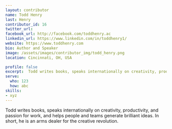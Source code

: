 ```yaml
---
layout: contributor
name: Todd Henry
last: Henry
contributor_id: 16
twitter_url: 
facebook_url: http://facebook.com/toddhenry.ac
linkedin_url: https://www.linkedin.com/in/toddhenry1/
website: https://www.toddhenry.com
bio: Author and Speaker
image: /assets/images/contributor_img/todd_henry.png
location: Cincinnati, OH, USA

profile: false
excerpt:  Todd writes books, speaks internationally on creativity, productivity, and passion for work, and helps people and teams generate brilliant ideas. 
serve:
  who: 123
  how: abc
skills:
- xyz
---
```


Todd writes books, speaks internationally on creativity, productivity, and passion for work, and helps people and teams generate brilliant ideas. In short, he is an arms dealer for the creative revolution.